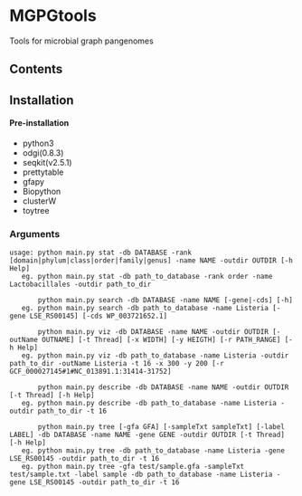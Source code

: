 # MGPGtools
Tools for microbial graph pangenomes

## Contents

## Installation
#### Pre-installation
+ python3
+ odgi(0.8.3)
+ seqkit(v2.5.1)
+ prettytable
+ gfapy
+ Biopython
+ clusterW
+ toytree

### Arguments
    usage: python main.py stat -db DATABASE -rank [domain|phylum|class|order|family|genus] -name NAME -outdir OUTDIR [-h Help]
       eg. python main.py stat -db path_to_database -rank order -name Lactobacillales -outdir path_to_dir

           python main.py search -db DATABASE -name NAME [-gene|-cds] [-h]
       eg. python main.py search -db path_to_database -name Listeria [-gene LSE_RS00145] [-cds WP_003721652.1]

           python main.py viz -db DATABASE -name NAME -outdir OUTDIR [-outName OUTNAME] [-t Thread] [-x WIDTH] [-y HEIGTH] [-r PATH_RANGE] [-h Help]
       eg. python main.py viz -db path_to_database -name Listeria -outdir path_to_dir -outName Listeria -t 16 -x 300 -y 200 [-r GCF_000027145#1#NC_013891.1:31414-31752]

           python main.py describe -db DATABASE -name NAME -outdir OUTDIR [-t Thread] [-h Help]
       eg. python main.py describe -db path_to_database -name Listeria -outdir path_to_dir -t 16

           python main.py tree [-gfa GFA] [-sampleTxt sampleTxt] [-label LABEL] -db DATABASE -name NAME -gene GENE -outdir OUTDIR [-t Thread] [-h Help]
       eg. python main.py tree -db path_to_database -name Listeria -gene LSE_RS00145 -outdir path_to_dir -t 16
       eg. python main.py tree -gfa test/sample.gfa -sampleTxt test/sample.txt -label sample -db path_to_database -name Listeria -gene LSE_RS00145 -outdir path_to_dir -t 16
